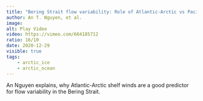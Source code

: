 ```yaml
---
title: "Bering Strait flow variability: Role of Atlantic-Arctic vs Pacific sectors?"
author: An T. Nguyen, et al.
image:
alt: Play Video
video: https://vimeo.com/664185712
ratio: 16/10
date: 2020-12-29
visible: true
tags:
    - arctic_ice
    - arctic_ocean
---
```

An Nguyen explains, why Atlantic-Arctic shelf winds are a good predictor for flow variability in the Bering Strait. 